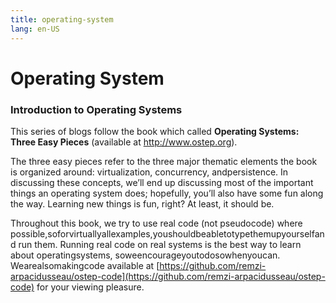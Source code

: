 ```yaml
---
title: operating-system
lang: en-US
---
```

# Operating System
### Introduction to Operating Systems
This series of blogs follow the book which called **Operating Systems: Three Easy Pieces** (available at http://www.ostep.org). 

The three easy pieces refer to the three major thematic elements the book is organized around: virtualization, concurrency, andpersistence. In discussing these concepts, we’ll end up discussing most of the important things an operating system does; hopefully, you’ll also have some fun along the way. Learning new things is fun, right? At least, it should be.

Throughout this book, we try to use real code (not pseudocode) where possible,soforvirtuallyallexamples,youshouldbeabletotypethemupyourselfand run them. Running real code on real systems is the best way to learn about operatingsystems, soweencourageyoutodosowhenyoucan. Wearealsomakingcode available at [https://github.com/remzi-arpacidusseau/ostep-code](https://github.com/remzi-arpacidusseau/ostep-code) for your viewing pleasure. 